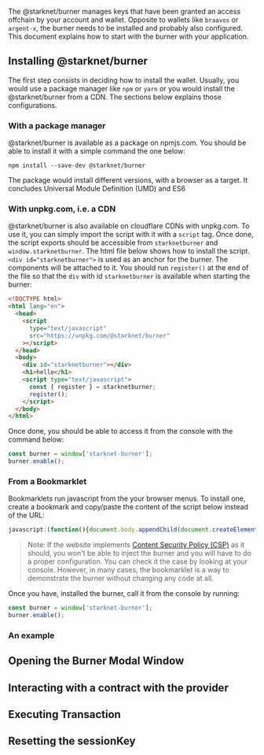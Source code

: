 The @starknet/burner manages keys that have been granted an access offchain by
your account and wallet. Opposite to wallets like `braavos` or `argent-x`, the
burner needs to be installed and probably also configured. This document
explains how to start with the burner with your application.

## Installing @starknet/burner

The first step consists in deciding how to install the wallet. Usually, you
would use a package manager like `npm` or `yarn` or you would install the
@starknet/burner from a CDN. The sections below explains those configurations.

### With a package manager

@starknet/burner is available as a package on npmjs.com. You should be able
to install it with a simple command the one below:

```shell
npm install --save-dev @starknet/burner
```

The package would install different versions, with a browser as a target. It
concludes Universal Module Definition (UMD) and ES6

### With unpkg.com, i.e. a CDN

@starknet/burner is also available on cloudflare CDNs with unpkg.com. To use
it, you can simply import the script with it with a `script` tag. Once done,
the script exports should be accessible from `starknetburner` and
`window.starknetburner`. The html file below shows how to install the script.
`<div id="starknetburner">` is used as an anchor for the burner. The components
will be attached to it. You should run `register()` at the end of the file
so that the `div` with id `starknetburner` is available when starting the
burner:

```html
<!DOCTYPE html>
<html lang="en">
  <head>
    <script
      type="text/javascript"
      src="https://unpkg.com/@starknet/burner"
    ></script>
  </head>
  <body>
    <div id="starknetburner"></div>
    <h1>hello</h1>
    <script type="text/javascript">
      const { register } = starknetburner;
      register();
    </script>
  </body>
</html>
```

Once done, you should be able to access it from the console with the command
below:

```javascript
const burner = window['starknet-burner'];
burner.enable();
```

### From a Bookmarklet

Bookmarklets run javascript from the your browser menus. To install one, create
a bookmark and copy/paste the content of the script below instead of the URL:

```javascript
javascript:(function(){document.body.appendChild(document.createElement('script')).src='https://unpkg.com/@starknet/burner';document.body.appendChild(document.createElement('div')).setAttribute('id','starknetburner');setTimeout(()=>{window.starknetburner.register();console.log('inject starknet-burner in the browser window...')},2000)})();
```

> Note: If the website implements
> [Content Security Policy (CSP)](https://developer.mozilla.org/en-US/docs/Web/HTTP/CSP)
> as it should, you won't be able to inject the burner and you will have to do
> a proper configuration. You can check it the case by looking at your console.
> However, in many cases, the bookmarklet is a way to demonstrate the burner
> without changing any code at all. 

Once you have, installed the burner, call it from the console by running:

```javascript
const burner = window['starknet-burner'];
burner.enable();
```

### An example

## Opening the Burner Modal Window

## Interacting with a contract with the provider

## Executing Transaction

## Resetting the sessionKey


